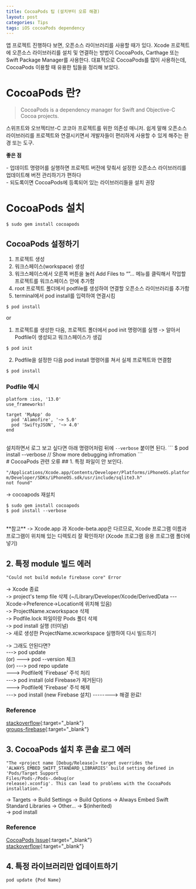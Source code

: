 ```yaml
---
title: CocoaPods 팁 (설치부터 오류 해결)
layout: post
categories: Tips
tags: iOS cocoaPods dependency
---
```


앱 프로젝트 진행하다 보면, 오픈소스 라이브러리를 사용할 때가 있다. Xcode 프로젝트에 오픈소스 라이브러리를 설치 및 연결하는 방법이 CocoaPods, Carthage 또는 Swift Package Manager를 사용한다. 대표적으로 CocoaPods를 많이 사용하는데, CocoaPods 이용할 때 유용한 팁들을 정리해 보았다.

# CocoaPods 란?
> CocoaPods is a dependency manager for Swift and Objective-C Cocoa projects.

스위프트와 오브젝티브-C 코코아 프로젝트를 위한 의존성 매니저. 쉽게 말해 오픈소스 라이브러리를 프로젝트와 연결시키면서 개발자들이 편리하게 사용할 수 있게 해주는 환경 또는 도구.

**좋은 점**   
<p>
- 업데이트 명령어를 실행하면 프로젝트 버전에 맞춰서 설정한 오픈소스 라이브러리를 업데이트해 버전 관리하기가 편하다<br>
- 되도록이면 CocoaPods에 등록되어 있는 라이브러리들을 설치 권장
</p>


# CocoaPods 설치
```
$ sudo gem install cocoapods
```

## CocoaPods 설정하기
1. 프로젝트 생성
2. 워크스페이스(workspace) 생성
3. 워크스페이스에서 오른쪽 버튼을 눌러 Add Files to “”… 메뉴를 클릭해서 작업할 프로젝트를 워크스페이스 안에 추가함
4. root 프로젝트 폴더에서 podfile를 생성하여 연결할 오픈소스 라이브러리를 추가함
5. terminal에서 pod install를 입력하여 연결시킴
```
$ pod install
```

or

1. 프로젝트를 생성한 다음, 프로젝트 폴더에서 pod init 명령어를 실행 -> 알아서 Podfile이 생성되고 워크스페이스가 생김
```
$ pod init
```
2. Podfile을 설정한 다음 pod install 명령어를 쳐서 실제 프로젝트와 연결함
```
$ pod install
```

### Podfile 예시

```
platform :ios, '13.0'
use_frameworks!

target 'MyApp' do
  pod 'Alamofire', '~> 5.0'
  pod 'SwiftyJSON', '~> 4.0'
end
```
<br>
설치하면서 로그 보고 싶다면 아래 명령어처럼 뒤에 <code>--verbose</code> 붙이면 된다.   
```
$ pod install --verbose   // Show more debugging infromation
```
<br>
# CocoaPods 관련 오류
## 1. 특정 파일이 안 보인다.

<code>"/Applications/Xcode.app/Contents/Developer/Platforms/iPhoneOS.platform/Developer/SDKs/iPhoneOS.sdk/usr/include/sqlite3.h" not found"</code>

-> cocoapods 재설치
```
$ sudo gem install cocoapods
$ pod install --verbose
```
<br>
**참고**   
-> Xcode.app 과 Xcode-beta.app은 다르므로, Xcode 프로그램 이름과 프로그램이 위치해 있는 디렉토리 잘 확인하자! (Xcode 프로그램 응용 프로그램 폴더에 넣기)


## 2. 특정 module 빌드 에러

<code>"Could not build module firebase core" Error</code>

-> Xcode 종료   
-> project's temp file 삭제 (~/Library/Developer/Xcode/DerivedData --- Xcode->Preference->Location에 위치해 있음)   
-> ProjectName.xcworkspace 삭제   
-> Podfile.lock 파일이랑 Pods 폴더 삭제   
-> pod install 실행 (터미널)   
-> 새로 생성한 ProjectName.xcworkspace 실행하여 다시 빌드하기   

-> 그래도 안된다면?   
---> pod update   
(or) ---> pod --version 체크   
(or) ---> pod repo update   
        ---> Podfile에 'Firebase' 주석 처리   
        ---> pod install (old Firebase가 제거된다)   
        ---> Podfile에 'Firebase' 주석 해제   
        ---> pod install (new Firebase 설치)    --------> 해결 완료!   

### Reference
[stackoverflow](https://stackoverflow.com/questions/41709912/error-could-not-build-objective-c-module-firebase){:target="_blank"}   
[groups-firebase](https://groups.google.com/forum/#!topic/firebase-talk/Fu51jfAxh-E){:target="_blank"}

## 3. CocoaPods 설치 후 콘솔 로그 에러

<code>"The <project name [Debug/Release]> target overrides the 'ALWAYS_EMBED_SWIFT_STANDARD_LIBRARIES' build setting defined in 'Pods/Target Support Files/Pods-<project name>/Pods-<project name>.debug(or release).xconfig'. This can lead to problems with the CocoaPods installation."</code>

-> Targets -> Build Settings -> Build Options -> Always Embed Swift Standard Libraries -> Other... -> $(inherited)   
-> pod install

### Reference
[CocoaPods Issue](https://github.com/CocoaPods/CocoaPods/issues/5981){:target="_blank"}   
[stackoverflow](https://stackoverflow.com/questions/41570233/whats-always-embed-swift-standard-libraries-with-cocoapods-swift-3-and-xcode){:target="_blank"}

## 4. 특정 라이브러리만 업데이트하기
```
pod update {Pod Name}
```